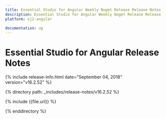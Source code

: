 ```yaml
---
title: Essential Studio for Angular Weekly Nuget Release Release Notes  
description: Essential Studio for Angular Weekly Nuget Release Release Notes  
platform: ej2-angular

documentation: ug
---
```


# Essential Studio for  Angular  Release Notes  

{% include release-info.html date="September 04, 2018"   version="v16.2.52"  %} 

{% directory path: _includes/release-notes/v16.2.52 %}

{% include {{file.url}} %}

{% enddirectory %}

